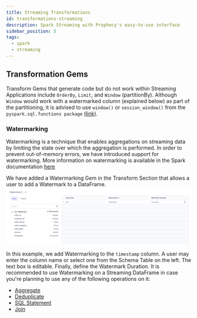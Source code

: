 ```yaml
---
title: Streaming Transformations
id: transformations-streaming
description: Spark Streaming with Prophecy's easy-to-use interface
sidebar_position: 5
tags:
  - spark
  - streaming
---
```


## Transformation Gems

Transform Gems that generate code but do not work within Streaming Applications include `OrderBy`, `Limit`, and `Window` (partitionBy).
Although `Window` would work with a watermarked column (explained below) as part of the partitioning, it is advised to use `window()` or `session_window()` from the `pyspark.sql.functions package` [(link)](https://spark.apache.org/docs/latest/api/python/reference/pyspark.sql/api/pyspark.sql.functions.session_window.html#:~:text=session_window,-pyspark.sql.functions&text=Generates%20session%20window%20given%20a,according%20to%20the%20given%20inputs.).

### Watermarking

Watermarking is a technique that enables aggregations on streaming data by limiting the state over which the aggregation is performed. In order to prevent out-of-memory errors, we have introduced support for watermarking. More information on watermarking is available in the Spark documentation [here](https://spark.apache.org/docs/latest/structured-streaming-programming-guide.html#window-operations-on-event-time)

We have added a Watermarking Gem in the Transform Section that allows a user to add a Watermark to a DataFrame.
![Example usage of Watermark - Watermark Table](./img/watermarkinputoutput.png)

In this example, we add Watermarking to the `timestamp` column. A user may enter the column name or select one from the Schema Table on the left. The text box is editable. Finally, define the Watermark Duration.
It is recommended to use Watermarking on a Streaming DataFrame in case you're planning to use any of the following operations on it:

- [Aggregate](/Spark/gems/transform/aggregate.md)
- [Deduplicate](/Spark/gems/transform/deduplicate.md)
- [SQL Statement](/Spark/gems/custom/sql-statement.md)
- [Join](/Spark/gems/join-split/join.md)
